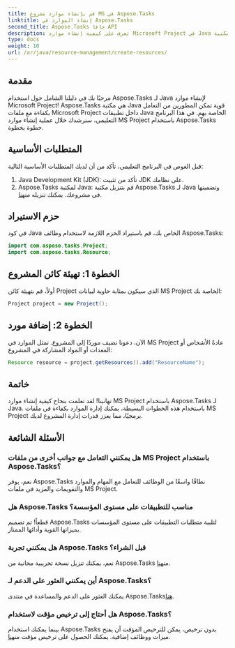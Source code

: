 ```yaml
---
title: قم بإنشاء موارد مشروع MS في Aspose.Tasks
linktitle: إنشاء الموارد في Aspose.Tasks
second_title: Aspose.Tasks جافا API
description: تعرف على كيفية إنشاء موارد Microsoft Project في Java باستخدام مكتبة Aspose.Tasks. دليل خطوة بخطوة لإدارة الموارد بكفاءة.
type: docs
weight: 10
url: /ar/java/resource-management/create-resources/
---
```

## مقدمة
مرحبًا بك في دليلنا الشامل حول استخدام Aspose.Tasks لـ Java لإنشاء موارد Microsoft Project! Aspose.Tasks هي مكتبة Java قوية تمكن المطورين من التعامل بكفاءة مع ملفات Microsoft Project داخل تطبيقات Java الخاصة بهم. في هذا البرنامج التعليمي، سنرشدك خلال عملية إنشاء موارد MS Project باستخدام Aspose.Tasks خطوة بخطوة.
## المتطلبات الأساسية
قبل الغوص في البرنامج التعليمي، تأكد من أن لديك المتطلبات الأساسية التالية:
1. Java Development Kit (JDK): تأكد من تثبيت JDK على نظامك.
2.  Aspose.Tasks لمكتبة Java: قم بتنزيل مكتبة Aspose.Tasks لـ Java وتضمينها في مشروعك. يمكنك تنزيله من[هنا](https://releases.aspose.com/tasks/java/).

## حزم الاستيراد
في كود Java الخاص بك، قم باستيراد الحزم اللازمة لاستخدام وظائف Aspose.Tasks:
```java
import com.aspose.tasks.Project;
import com.aspose.tasks.Resource;
```

## الخطوة 1: تهيئة كائن المشروع
أولاً، قم بتهيئة كائن Project الذي سيكون بمثابة حاوية لبيانات MS Project الخاصة بك:
```java
Project project = new Project();
```
## الخطوة 2: إضافة مورد
الآن، دعونا نضيف موردًا إلى المشروع. تمثل الموارد في MS Project عادةً الأشخاص أو المعدات أو المواد المشاركة في المشروع:
```java
Resource resource = project.getResources().add("ResourceName");
```

## خاتمة
تهانينا! لقد تعلمت بنجاح كيفية إنشاء موارد MS Project باستخدام Aspose.Tasks لـ Java. باستخدام هذه الخطوات البسيطة، يمكنك إدارة الموارد بكفاءة في ملفات MS Project برمجيًا، مما يعزز قدرات إدارة المشروع لديك.
## الأسئلة الشائعة
### هل يمكنني التعامل مع جوانب أخرى من ملفات MS Project باستخدام Aspose.Tasks؟
نعم، يوفر Aspose.Tasks نطاقًا واسعًا من الوظائف للتعامل مع المهام والموارد والتقويمات والمزيد في ملفات MS Project.
### هل Aspose.Tasks مناسب للتطبيقات على مستوى المؤسسة؟
قطعاً! تم تصميم Aspose.Tasks لتلبية متطلبات التطبيقات على مستوى المؤسسات بميزاتها القوية وأدائها الممتاز.
### هل يمكنني تجربة Aspose.Tasks قبل الشراء؟
 نعم، يمكنك تنزيل نسخة تجريبية مجانية من Aspose.Tasks من[هنا](https://releases.aspose.com/).
### أين يمكنني العثور على الدعم لـ Aspose.Tasks؟
يمكنك العثور على الدعم والمساعدة في منتدى Aspose.Tasks[هنا](https://forum.aspose.com/c/tasks/15).
### هل أحتاج إلى ترخيص مؤقت لاستخدام Aspose.Tasks؟
 بينما يمكنك استخدام Aspose.Tasks بدون ترخيص، يمكن للترخيص المؤقت أن يفتح ميزات ووظائف إضافية. يمكنك الحصول على ترخيص مؤقت من[هنا](https://purchase.aspose.com/temporary-license/).
